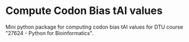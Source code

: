 Compute Codon Bias tAI values
==============

Mini python package for computing codon bias tAI values for DTU course "27624 - Python for Bioinformatics". 
